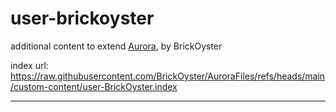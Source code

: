 # user-brickoyster
additional content to extend [Aurora](https://aurorabuilder.com/), by BrickOyster

index url: https://raw.githubusercontent.com/BrickOyster/AuroraFiles/refs/heads/main/custom-content/user-BrickOyster.index

---